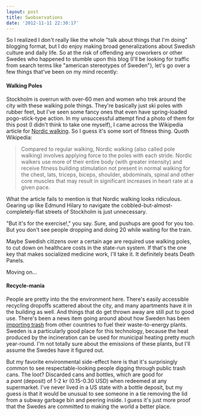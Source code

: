 ```yaml
---
layout: post
title: Swobservations
date: '2012-11-11 22:30:17'
---
```



So I realized I don't really like the whole "talk about things that I'm doing" blogging format, but I do enjoy making broad generalizations about Swedish culture and daily life. So at the risk of offending any coworkers or other Swedes who happened to stumble upon this blog (I'll be looking for traffic from search terms like "american stereotypes of Sweden"), let's go over a few things that've been on my mind recently:

#### Walking Poles

Stockholm is overrun with over-60 men and women who trek around the city with these walking pole things. They're basically just ski poles with rubber feet, but I've seen some fancy ones that even have spring-loaded pogo-stick-type action. In my unsuccessful attempt find a photo of them for this post (I didn't think to take one myself), I came across the Wikipedia article for [Nordic walking](http://en.wikipedia.org/wiki/Nordic_walking). So I guess it's some sort of fitness thing. Quoth Wikipedia:

> Compared to regular walking, Nordic walking (also called pole walking) involves applying force to the poles with each stride. Nordic walkers use more of their entire body (with greater intensity) and receive fitness building stimulation not present in normal walking for the chest, lats, triceps, biceps, shoulder, abdominals, spinal and other core muscles that may result in significant increases in heart rate at a given pace.

What the article fails to mention is that Nordic walking looks ridiculous. Gearing up like Edmund Hilary to navigate the cobbled-but-almost-completely-flat streets of Stockholm is just unnecessary.

"But it's for the exercise!," you say. Sure, and pushups are good for you too. But you don't see people dropping and doing 20 while waiting for the train.

Maybe Swedish citizens over a certain age are required use walking poles, to cut down on healthcare costs in the state-run system. If that's the one key that makes socialized medicine work, I'll take it. It definitely beats Death Panels.

Moving on...

#### Recycle-mania

People are pretty into the the environment here. There's easily accessible recycling dropoffs scattered about the city, and many apartments have it in the building as well. And things that do get thrown away are still put to good use. There's been a news item going around about how Sweden has been [importing trash](http://www.npr.org/blogs/thetwo-way/2012/10/28/163823839/sweden-wants-your-trash) from other countries to fuel their waste-to-energy plants. Sweden is a particularly good place for this technology, because the heat produced by the incineration can be used for municipal heating pretty much year-round. I'm not totally sure about the emissions of these plants, but I'll assume the Swedes have it figured out.

But my favorite environmental side-effect here is that it's surprisingly common to see respectable-looking people digging through public trash cans. The loot? Discarded cans and bottles, which are good for a *pant* (deposit) of 1-2 kr (0.15-0.30 USD) when redeemed at any supermarket. I've never lived in a US state with a bottle deposit, but my guess is that it would be unusual to see someone in a tie removing the lid from a subway garbage bin and peering inside. I guess it's just more proof that the Swedes are committed to making the world a better place.


